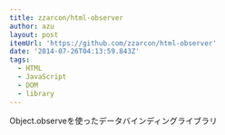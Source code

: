 ```yaml
---
title: zzarcon/html-observer
author: azu
layout: post
itemUrl: 'https://github.com/zzarcon/html-observer'
date: '2014-07-26T04:13:59.843Z'
tags:
  - HTML
  - JavaScript
  - DOM
  - library
---
```

Object.observeを使ったデータバインディングライブラリ
